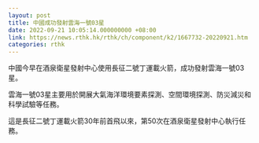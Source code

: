 ```yaml
---
layout: post
title: 中國成功發射雲海一號03星
date: 2022-09-21 10:05:14.000000000 +08:00
link: https://news.rthk.hk/rthk/ch/component/k2/1667732-20220921.htm
categories: rthk
---
```


中國今早在酒泉衛星發射中心使用長征二號丁運載火箭，成功發射雲海一號03星。

雲海一號03星主要用於開展大氣海洋環境要素探測、空間環境探測、防災減災和科學試驗等任務。 

這是長征二號丁運載火箭30年前首飛以來，第50次在酒泉衛星發射中心執行任務。
  　　
